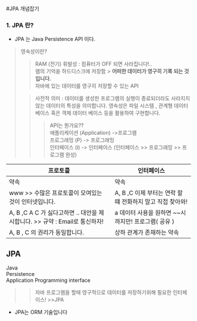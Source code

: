 #JPA 개념잡기

### 1. JPA 란?

- JPA 는 Java Persistence API 이다.  
> 영속성이란?
>> RAM (전기) 휘발성 : 컴퓨터가 OFF 되면 사라집니다!..  
> 램의 기억을 하드디스크에 저장함 > **어떠한 데이터가 영구히 기록 되는 것입니다.**  
> 자바에 있는 데이터를 영구히 저장할 수 있는 API  
> 
> >사전적 의미 : 데이터를 생성한 프로그램의 실행이 종료되더라도 사라지지 않는 데이터의 특성을 의미합니다.
> 영속성은 파일 시스템 , 관계형 데이터베이스 혹은 객체 데이터 베이스 등을 활용하여 구현합니다.
>>>API는 뭔가요??    
> 애플리케이션 (Application) ->프로그램  
> 프로그래밍 (P)  -> 프로그래밍  
> 인터페이스 (I) -> 인터페이스 (인터페이스 >> 프로그래밍 >> 프로그램 완성)  

|프로토콜 | 인터페이스|
  |-------|---------|
|약속|약속|
|www >> 수많은 프로토콜이 모여있는 것이 인터넷입니다.|A, B ,C 이제 부터는 연락 할 떄 전화하지 말고 직접 찾아와!|
|A, B ,C A C 가 싫다고하면 .. 대안을 제시합니다. >> 규약 : Email로 통신하자!|a 데이터 사용을 원하면 ~~시까지만! 프로그램( 공유 )|
|A, B , C 의 권리가 동일합니다.|상하 관계가 존재하는 약속|

JPA  
---
Java  
Persistence  
Application Programming interface  
>>자바 프로그램을 할때 영구적으로 데이터를 저장하기위해 필요한 인터페이스! >>JPA


- JPA는 ORM 기술입니다  
    

<br>
<br>
<br>
<br>
<br>
<br>
<br>
<br>
<br>
<br>
<br>
<br>
<br>
<br>
<br>
<br>
<br>
<br>
<br>
<br>
<br>
<br>